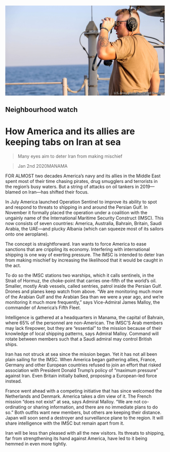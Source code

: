 ![](./images/20200104_MAP001_0.jpg)

## Neighbourhood watch

# How America and its allies are keeping tabs on Iran at sea

> Many eyes aim to deter Iran from making mischief

> Jan 2nd 2020MANAMA

FOR ALMOST two decades America’s navy and its allies in the Middle East spent most of their time chasing pirates, drug smugglers and terrorists in the region’s busy waters. But a string of attacks on oil tankers in 2019—blamed on Iran—has shifted their focus.

In July America launched Operation Sentinel to improve its ability to spot and respond to threats to shipping in and around the Persian Gulf. In November it formally placed the operation under a coalition with the ungainly name of the International Maritime Security Construct (IMSC). This now consists of seven countries: America, Australia, Bahrain, Britain, Saudi Arabia, the UAE—and plucky Albania (which can squeeze most of its sailors onto one aeroplane).

The concept is straightforward. Iran wants to force America to ease sanctions that are crippling its economy. Interfering with international shipping is one way of exerting pressure. The IMSC is intended to deter Iran from making mischief by increasing the likelihood that it would be caught in the act.

To do so the IMSC stations two warships, which it calls sentinels, in the Strait of Hormuz, the choke-point that carries one-fifth of the world’s oil. Smaller, mostly Arab vessels, called sentries, patrol inside the Persian Gulf. Drones and planes keep watch from above. “We are monitoring much more of the Arabian Gulf and the Arabian Sea than we were a year ago, and we’re monitoring it much more frequently,” says Vice-Admiral James Malloy, the commander of America’s Fifth Fleet.

Intelligence is gathered at a headquarters in Manama, the capital of Bahrain, where 65% of the personnel are non-American. The IMSC’S Arab members may lack firepower, but they are “essential” to the mission because of their knowledge of local shipping patterns, says Admiral Malloy. Command will rotate between members such that a Saudi admiral may control British ships.

Iran has not struck at sea since the mission began. Yet it has not all been plain sailing for the IMSC. When America began gathering allies, France, Germany and other European countries refused to join an effort that risked association with President Donald Trump’s policy of “maximum pressure” against Iran. Even Britain initially balked, proposing a European-led force instead.

France went ahead with a competing initiative that has since welcomed the Netherlands and Denmark. America takes a dim view of it. The French mission “does not exist” at sea, says Admiral Malloy. “We are not co-ordinating or sharing information, and there are no immediate plans to do so.” Both outfits want new members, but others are keeping their distance. Japan will soon send a destroyer and surveillance plane to the region. It will share intelligence with the IMSC but remain apart from it.

Iran will be less than pleased with all the new visitors. Its threats to shipping, far from strengthening its hand against America, have led to it being hemmed in even more tightly.